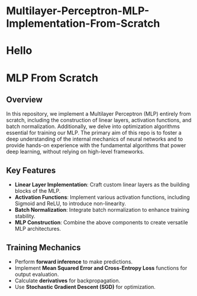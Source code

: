 # Multilayer-Perceptron-MLP-Implementation-From-Scratch
# Hello
# MLP From Scratch

## Overview

In this repository, we implement a Multilayer Perceptron (MLP) entirely from scratch, including the construction of linear layers, activation functions, and batch normalization. Additionally, we delve into optimization algorithms essential for training our MLP. The primary aim of this repo is to foster a deep understanding of the internal mechanics of neural networks and to provide hands-on experience with the fundamental algorithms that power deep learning, without relying on high-level frameworks. 

## Key Features

- **Linear Layer Implementation**: Craft custom linear layers as the building blocks of the MLP.
- **Activation Functions**: Implement various activation functions, including Sigmoid and ReLU, to introduce non-linearity.
- **Batch Normalization**: Integrate batch normalization to enhance training stability.
- **MLP Construction**: Combine the above components to create versatile MLP architectures.

## Training Mechanics

- Perform **forward inference** to make predictions.
- Implement **Mean Squared Error and Cross-Entropy Loss** functions for output evaluation.
- Calculate **derivatives** for backpropagation.
- Use **Stochastic Gradient Descent (SGD)** for optimization.
